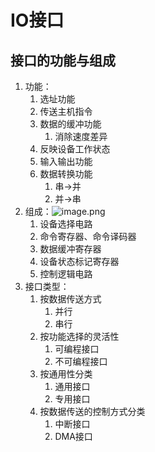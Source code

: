 # IO接口
## 接口的功能与组成
1. 功能：
	1. 选址功能
	2. 传送主机指令
	3. 数据的缓冲功能
		1. 消除速度差异 
	4. 反映设备工作状态
	5. 输入输出功能
	6. 数据转换功能
		1. 串->并
		2. 并->串
2. 组成：![image.png](https://jiunian-pic-1310185536.cos.ap-nanjing.myqcloud.com/picgo%2F20230616133356.png)
	1. 设备选择电路
	2. 命令寄存器、命令译码器
	3. 数据缓冲寄存器
	4. 设备状态标记寄存器
	5. 控制逻辑电路
3. 接口类型：
	1. 按数据传送方式
		1. 并行
		2. 串行
	2. 按功能选择的灵活性
		1. 可编程接口
		2. 不可编程接口
	3. 按通用性分类
		1. 通用接口
		2. 专用接口
	4. 按数据传送的控制方式分类
		1. 中断接口
		2. DMA接口